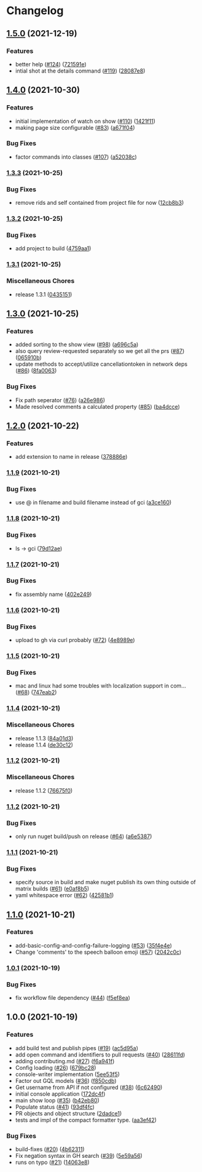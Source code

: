 # Changelog

## [1.5.0](https://www.github.com/wareismymind/peer/compare/v1.4.0...v1.5.0) (2021-12-19)


### Features

* better help ([#124](https://www.github.com/wareismymind/peer/issues/124)) ([721591e](https://www.github.com/wareismymind/peer/commit/721591e7698d92ce6c05e4e622f529efbfe4636d))
* intial shot at the details command ([#119](https://www.github.com/wareismymind/peer/issues/119)) ([28087e8](https://www.github.com/wareismymind/peer/commit/28087e83c2d2f16618d9a1421dc9c4812a151a76))

## [1.4.0](https://www.github.com/wareismymind/peer/compare/v1.3.3...v1.4.0) (2021-10-30)


### Features

* initial implementation of watch on show ([#110](https://www.github.com/wareismymind/peer/issues/110)) ([1421f11](https://www.github.com/wareismymind/peer/commit/1421f11347d42ee32328361fb2876de67a2d7b2b))
* making page size configurable ([#83](https://www.github.com/wareismymind/peer/issues/83)) ([a671f04](https://www.github.com/wareismymind/peer/commit/a671f04e406b037ecda4b730471dd574261c509b))


### Bug Fixes

* factor commands into classes ([#107](https://www.github.com/wareismymind/peer/issues/107)) ([a52038c](https://www.github.com/wareismymind/peer/commit/a52038cb00934465cbf36e73f8861517d7f3ae99))

### [1.3.3](https://www.github.com/wareismymind/peer/compare/v1.3.2...v1.3.3) (2021-10-25)


### Bug Fixes

* remove rids and self contained from project file for now ([12cb8b3](https://www.github.com/wareismymind/peer/commit/12cb8b3c47246eb5af776ebd2ad982a267fc59ca))

### [1.3.2](https://www.github.com/wareismymind/peer/compare/v1.3.1...v1.3.2) (2021-10-25)


### Bug Fixes

* add project to build ([4759aa1](https://www.github.com/wareismymind/peer/commit/4759aa1cd22e56c31f541756d5fde873ad6d0bec))

### [1.3.1](https://www.github.com/wareismymind/peer/compare/v1.3.0...v1.3.1) (2021-10-25)


### Miscellaneous Chores

* release 1.3.1 ([0435151](https://www.github.com/wareismymind/peer/commit/0435151b43bd5c94a10b388f9f0214af5927778b))

## [1.3.0](https://www.github.com/wareismymind/peer/compare/v1.2.0...v1.3.0) (2021-10-25)


### Features

* added sorting to the show view ([#98](https://www.github.com/wareismymind/peer/issues/98)) ([a696c5a](https://www.github.com/wareismymind/peer/commit/a696c5a842584694c76f1fc5946a245314c1b1b4))
* also query review-requested separately so we get all the prs ([#87](https://www.github.com/wareismymind/peer/issues/87)) ([065910b](https://www.github.com/wareismymind/peer/commit/065910b9593f6a3046b842467f8612eab8651bdf))
* update methods to accept/utilize cancellationtoken in network deps ([#86](https://www.github.com/wareismymind/peer/issues/86)) ([8fa0063](https://www.github.com/wareismymind/peer/commit/8fa0063951fa3d3e19c5238fcf533bc76ace9b95))


### Bug Fixes

* Fix path seperator ([#76](https://www.github.com/wareismymind/peer/issues/76)) ([a26e986](https://www.github.com/wareismymind/peer/commit/a26e986fddbb0b26f098ad648c2c7c2f7b8a1e28))
* Made resolved comments a calculated property ([#85](https://www.github.com/wareismymind/peer/issues/85)) ([ba4dcce](https://www.github.com/wareismymind/peer/commit/ba4dcce9419f04c645972953f4bbb14fb4da8fcc))

## [1.2.0](https://www.github.com/wareismymind/peer/compare/v1.1.9...v1.2.0) (2021-10-22)


### Features

* add extension to name in release ([378886e](https://www.github.com/wareismymind/peer/commit/378886e574e34b3a73455d41e45d3e34bbbaf8a3))

### [1.1.9](https://www.github.com/wareismymind/peer/compare/v1.1.8...v1.1.9) (2021-10-21)


### Bug Fixes

* use @ in filename and build filename instead of gci ([a3ce160](https://www.github.com/wareismymind/peer/commit/a3ce160abceab62627b2f12c9de51a0f72a2cb5e))

### [1.1.8](https://www.github.com/wareismymind/peer/compare/v1.1.7...v1.1.8) (2021-10-21)


### Bug Fixes

* ls -> gci ([79d12ae](https://www.github.com/wareismymind/peer/commit/79d12ae1db5582177db58b6de825a9c754e1b137))

### [1.1.7](https://www.github.com/wareismymind/peer/compare/v1.1.6...v1.1.7) (2021-10-21)


### Bug Fixes

* fix assembly name ([402e249](https://www.github.com/wareismymind/peer/commit/402e24993fde518ffd62793a3c58ff7f3f926f0c))

### [1.1.6](https://www.github.com/wareismymind/peer/compare/v1.1.5...v1.1.6) (2021-10-21)


### Bug Fixes

* upload to gh via curl probably ([#72](https://www.github.com/wareismymind/peer/issues/72)) ([4e8989e](https://www.github.com/wareismymind/peer/commit/4e8989e15e07c98c52cfa4d205c02cca7998fd15))

### [1.1.5](https://www.github.com/wareismymind/peer/compare/v1.1.4...v1.1.5) (2021-10-21)


### Bug Fixes

* mac and linux had some troubles with localization support in com… ([#68](https://www.github.com/wareismymind/peer/issues/68)) ([747eab2](https://www.github.com/wareismymind/peer/commit/747eab29c925e670120c65ff48df44632a8832c0))

### [1.1.4](https://www.github.com/wareismymind/peer/compare/v1.1.2...v1.1.4) (2021-10-21)


### Miscellaneous Chores

* release 1.1.3 ([84a01d3](https://www.github.com/wareismymind/peer/commit/84a01d38e9b100ea71a595154e0122a59aaf952d))
* release 1.1.4 ([de30c12](https://www.github.com/wareismymind/peer/commit/de30c12f692eb936901612dc9d190e035cba2b1d))

### [1.1.2](https://www.github.com/wareismymind/peer/compare/v1.1.2...v1.1.2) (2021-10-21)


### Miscellaneous Chores

* release 1.1.2 ([76675f0](https://www.github.com/wareismymind/peer/commit/76675f0a439c8d9a64886c28e3abe5af95206cde))

### [1.1.2](https://www.github.com/wareismymind/peer/compare/v1.1.1...v1.1.2) (2021-10-21)


### Bug Fixes

* only run nuget build/push on release ([#64](https://www.github.com/wareismymind/peer/issues/64)) ([a6e5387](https://www.github.com/wareismymind/peer/commit/a6e538747708720fa59a887df35f9a7fde81a886))

### [1.1.1](https://www.github.com/wareismymind/peer/compare/v1.1.0...v1.1.1) (2021-10-21)


### Bug Fixes

* specify source in build and make nuget publish its own thing outside of matrix builds ([#61](https://www.github.com/wareismymind/peer/issues/61)) ([e0af8b5](https://www.github.com/wareismymind/peer/commit/e0af8b56d21e1b8400f462ac9c42d58349b8d93a))
* yaml whitespace error ([#62](https://www.github.com/wareismymind/peer/issues/62)) ([42581b1](https://www.github.com/wareismymind/peer/commit/42581b1dc86b74a497b6b2653bf9a85ff30577b2))

## [1.1.0](https://www.github.com/wareismymind/peer/compare/v1.0.1...v1.1.0) (2021-10-21)


### Features

* add-basic-config-and-config-failure-logging ([#53](https://www.github.com/wareismymind/peer/issues/53)) ([35f4e4e](https://www.github.com/wareismymind/peer/commit/35f4e4e10851634bc20a84934528ac80140fe716))
* Change 'comments' to the speech balloon emoji ([#57](https://www.github.com/wareismymind/peer/issues/57)) ([2042c0c](https://www.github.com/wareismymind/peer/commit/2042c0ce88ea227cddece656d057cbcae82dc4cf))

### [1.0.1](https://www.github.com/wareismymind/peer/compare/v1.0.0...v1.0.1) (2021-10-19)


### Bug Fixes

* fix workflow file dependency ([#44](https://www.github.com/wareismymind/peer/issues/44)) ([f5ef8ea](https://www.github.com/wareismymind/peer/commit/f5ef8eab56ed8ea3a7cf3b823fadc4753dba8428))

## 1.0.0 (2021-10-19)


### Features

* add build test and publish pipes ([#19](https://www.github.com/wareismymind/peer/issues/19)) ([ac5d95a](https://www.github.com/wareismymind/peer/commit/ac5d95abd1f1cb1c283b33b08412d0686971b6d5))
* add open command and identifiers to pull requests ([#40](https://www.github.com/wareismymind/peer/issues/40)) ([28611fd](https://www.github.com/wareismymind/peer/commit/28611fd189987e945bf3ca1e6c9d41450938ec5f))
* adding contributing.md ([#27](https://www.github.com/wareismymind/peer/issues/27)) ([f6a941f](https://www.github.com/wareismymind/peer/commit/f6a941f368f1c2c505eaebed9cf1bb4d96eb7524))
* Config loading ([#26](https://www.github.com/wareismymind/peer/issues/26)) ([679bc28](https://www.github.com/wareismymind/peer/commit/679bc283b6722dedbd0c6e4120e53cf7c4a49ca7))
* console-writer implementation ([5ee53f5](https://www.github.com/wareismymind/peer/commit/5ee53f5e4f6bb9d406371d15d0c04ab05f4fd7b9))
* Factor out GQL models ([#36](https://www.github.com/wareismymind/peer/issues/36)) ([f850cdb](https://www.github.com/wareismymind/peer/commit/f850cdb54faa2b68ecb9d18a5d99771ca224085b))
* Get username from API if not configured ([#38](https://www.github.com/wareismymind/peer/issues/38)) ([6c62490](https://www.github.com/wareismymind/peer/commit/6c62490bf39e95008aa8d4bfcd8486f2f9d7d016))
* initial console application ([172dc4f](https://www.github.com/wareismymind/peer/commit/172dc4f4070c24a8bcf99c7153bd7f5183d3a32c))
* main show loop ([#35](https://www.github.com/wareismymind/peer/issues/35)) ([b42eb80](https://www.github.com/wareismymind/peer/commit/b42eb80258c1bf2e7f8ab4e15f832b7a02b32879))
* Populate status ([#41](https://www.github.com/wareismymind/peer/issues/41)) ([93df4fc](https://www.github.com/wareismymind/peer/commit/93df4fc369dc64425376f68a4fe303eb2bf224a9))
* PR objects and object structure ([2dadce1](https://www.github.com/wareismymind/peer/commit/2dadce12b32ebd9d16ee61b9363d8286f94eb0ec))
* tests and impl of the compact formatter type. ([aa3ef42](https://www.github.com/wareismymind/peer/commit/aa3ef422bd9e419b24cd03e285552077febbf78a))


### Bug Fixes

* build-fixes ([#20](https://www.github.com/wareismymind/peer/issues/20)) ([4b62311](https://www.github.com/wareismymind/peer/commit/4b62311ae905a17f67e663a8ca4e3579b1ffea2b))
* Fix negation syntax in GH search ([#39](https://www.github.com/wareismymind/peer/issues/39)) ([5e59a56](https://www.github.com/wareismymind/peer/commit/5e59a562c32c394399f82dbd9e5d0d64c49a5199))
* runs on typo ([#21](https://www.github.com/wareismymind/peer/issues/21)) ([14063e8](https://www.github.com/wareismymind/peer/commit/14063e81ae4a90170a48f1cced4fa39e80d16638))
